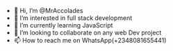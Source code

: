 - 👋 Hi, I’m @MrAccolades
- 👀 I’m interested in full stack development
- 🌱 I’m currently learning JavaScript
- 💞️ I’m looking to collaborate on any web Dev project
- 📫 How to reach me on WhatsApp(+2348081655441)

<!---
MrAccolades/MrAccolades is a ✨ special ✨ repository because its `README.md` (this file) appears on your GitHub profile.
You can click the Preview link to take a look at your changes.
--->
